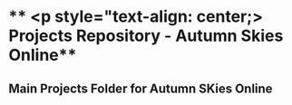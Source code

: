 # ** <p style="text-align: center;> Projects Repository - Autumn Skies Online** </p>

## Main Projects Folder for Autumn SKies Online

